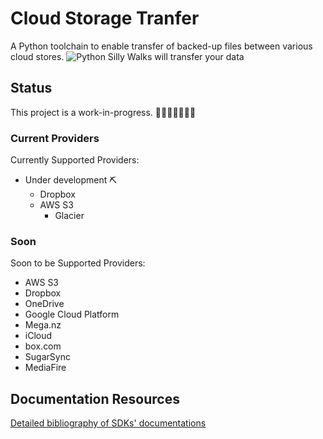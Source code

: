 # Cloud Storage Tranfer

A Python toolchain to enable transfer of backed-up files between various cloud stores.
![Python Silly Walks will transfer your data](CloudStorageTransfer.jpg)

## Status

This project is a work-in-progress. 👷🏽‍♀️👷🏽‍♂️🚧

### Current Providers

Currently Supported Providers:

- Under development ⛏
  - Dropbox
  - AWS S3
    - Glacier

### Soon

Soon to be Supported Providers:

- AWS S3
- Dropbox
- OneDrive
- Google Cloud Platform
- Mega.nz
- iCloud
- box.com
- SugarSync
- MediaFire

## Documentation Resources

[Detailed bibliography of SDKs' documentations](bibliography.md)
